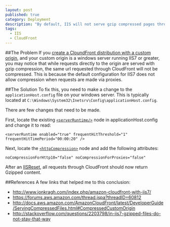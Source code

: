 ```yaml
---
layout: post
published: true
category: Deployment
description: "By default, IIS will not serve gzip compressed pages through CloudFront.   This article describes how to configure IIS so it does."
tags: 
  - IIS
  - CloudFront
---
```


##The Problem
If you [create a CloundFront distribution with a custom origin](http://docs.aws.amazon.com/AmazonCloudFront/latest/DeveloperGuide/distribution-web-creating.html), and your custom origin is a windows server running IIS7 or greater, you may notice that while requests directly to the origin are served with gzip compression, the same url requested through CloudFront will not be compressed.
This is because the default configuration for IIS7 does not allow compression when requests are made via proxies.

##The Solution
To fix this, you need to make a change to the `applicationHost.config` file on your windows server.   This is typically located at `C:\Windows\System32\Inetsrv\Config\applicationHost.config`.   

There are few changes that need to be made.  

First, locate the existing [`<serverRuntime/>`](http://www.iis.net/configreference/system.webserver/serverruntime) node in applicationHost.config and change it to read:

`<serverRuntime enabled="true" frequentHitThreshold="1" frequentHitTimePeriod="00:00:20" />`

Next, locate the [`<httpCompression>`](http://www.iis.net/configreference/system.webserver/httpcompression) node and add the following attributes:

`noCompressionForHttp10="false" noCompressionForProxies="false"`

After an [IISReset](http://msdn.microsoft.com/en-us/library/ms957500(v=cs.70).aspx), all requests through CloudFront should now return Gzipped content.

##References
A few links that helped me to this conclusion:
- http://www.jonkragh.com/index.php/amazon-cloudfront-with-iis7/
- https://forums.aws.amazon.com/thread.jspa?threadID=60812
-  http://docs.aws.amazon.com/AmazonCloudFront/latest/DeveloperGuide/ServingCompressedFiles.html#CompressedCustomOrigin
- http://stackoverflow.com/questions/2203798/in-iis7-gzipped-files-do-not-stay-that-way